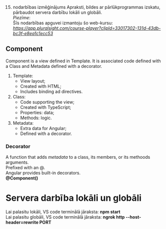 15. nodarbības izmēģinājums
Apraksti, bildes ar pārlūkprogrammas izskatu, pārbaudot servera darbību lokāli un globāli.  
*Piezīme*:  
Šīs nodarbības apguvei izmantoju šo web-kursu: *https://app.pluralsight.com/course-player?clipId=33017302-131d-43db-bc3f-e8ea1c1ecc53*

## Component
Component is a view defined in Template. It is associated code defined with a Class and Metadata defined with a decorator.
1. Template:  
   - View layout;  
   - Created with HTML;  
   - Includes binding ad directives.  
2. Class:  
   - Code supporting the view;  
   - Created with TypeScript;  
   - Properties: data;  
   - Methods: logic.  
3. Metadata:  
   - Extra data for Angular;  
   - Defined with a decorator.  

### Decorator
 A function that adds *metadata* to a class, its members, or its methoods arguments.  
 Prefixed with an @.  
 Angular provides built-in decorators.  
 **@Component()**  

# Servera darbība lokāli un globāli
Lai palasitu lokāli, VS code terminālā jāraksta: **npm start**  
Lai palasitu globāli, VS code terminālā jāraksta: **ngrok http --host-header=rewrite PORT**  
